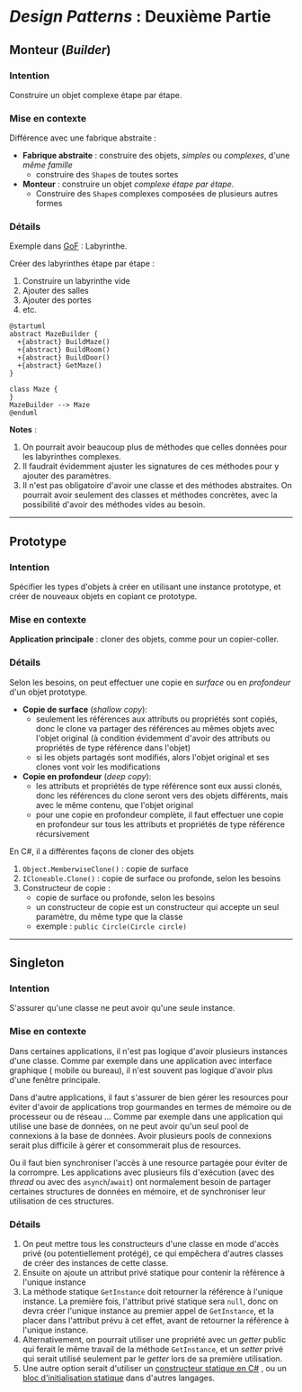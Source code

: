# *Design Patterns* : Deuxième Partie

## Monteur (*Builder*)

### Intention

Construire un objet complexe étape par étape.

### Mise en contexte

Différence avec une fabrique abstraite :

- **Fabrique abstraite** : construire des objets, *simples* ou *complexes*,
  d'une
  *même famille*
    - construire des `Shape`s de toutes sortes
- **Monteur** : construire un objet *complexe étape par étape*.
    - Construire des `Shape`s complexes composées de plusieurs autres formes

### Détails

Exemple dans [GoF](https://en.wikipedia.org/wiki/Design_Patterns) : Labyrinthe.

Créer des labyrinthes étape par étape :

1. Construire un labyrinthe vide
2. Ajouter des salles
3. Ajouter des portes
4. etc.

````plantuml
@startuml
abstract MazeBuilder {
  +{abstract} BuildMaze()
  +{abstract} BuildRoom()
  +{abstract} BuildDoor()
  +{abstract} GetMaze()
}

class Maze {
}
MazeBuilder --> Maze
@enduml
````

**Notes** :

1. On pourrait avoir beaucoup plus de méthodes que celles données pour les
   labyrinthes complexes.
2. Il faudrait évidemment ajuster les signatures de ces méthodes pour y ajouter
   des paramètres.
3. Il n'est pas obligatoire d'avoir une classe et des méthodes abstraites. On
   pourrait avoir seulement des classes et méthodes concrètes, avec la
   possibilité d'avoir des méthodes vides au besoin.

-------------------------------------------------------------------------------

## Prototype

### Intention

Spécifier les types d'objets à créer en utilisant une instance prototype, et
créer de nouveaux objets en copiant ce prototype.

### Mise en contexte

**Application principale** : cloner des objets, comme pour un copier-coller.

### Détails

Selon les besoins, on peut effectuer une copie en _surface_ ou en _profondeur_
d'un objet prototype.

- **Copie de surface** (_shallow copy_):
    - seulement les références aux attributs ou propriétés sont
      copiés, donc le clone va partager des références au mêmes objets avec
      l'objet
      original (à condition évidemment d'avoir des attributs ou propriétés de
      type
      référence dans l'objet)
    - si les objets partagés sont modifiés, alors l'objet original et ses clones
      vont voir les modifications
- **Copie en profondeur** (_deep copy_):
    - les attributs et propriétés de type référence sont eux aussi clonés, donc
      les références du clone seront vers des objets différents, mais avec le
      même contenu, que l'objet original
    - pour une copie en profondeur complète, il faut effectuer une copie en
      profondeur sur tous les attributs et propriétés de type référence
      récursivement

En C#, il a différentes façons de cloner des objets

1. `Object.MemberwiseClone()` : copie de surface
2. `ICloneable.Clone()` : copie de surface ou profonde, selon les besoins
3. Constructeur de copie :
    - copie de surface ou profonde, selon les besoins
    - un constructeur de copie est un constructeur qui accepte un seul
      paramètre, du même type que la classe
    - exemple : `public Circle(Circle circle)`

-------------------------------------------------------------------------------

## Singleton

### Intention

S'assurer qu'une classe ne peut avoir qu'une seule instance.

### Mise en contexte

Dans certaines applications, il n'est pas logique d'avoir plusieurs instances
d'une classe. Comme par exemple dans une application avec interface graphique (
mobile ou bureau), il n'est souvent pas logique d'avoir plus d'une fenêtre
principale.

Dans d'autre applications, il faut s'assurer de bien gérer les resources pour
éviter d'avoir de applications trop gourmandes en termes de mémoire ou de
processeur ou de réseau ... Comme par exemple dans une application qui utilise
une base de données, on ne peut avoir qu'un seul pool de connexions à la base de
données. Avoir plusieurs pools de connexions serait plus difficile à gérer et
consommerait plus de resources.

Ou il faut bien synchroniser l'accès à une resource partagée pour éviter de la
corrompre. Les applications avec plusieurs fils d'exécution (avec des _thread_
ou avec des `asynch`/`await`) ont normalement besoin de partager certaines
structures de données en mémoire, et de synchroniser leur utilisation de ces
structures.

### Détails

1. On peut mettre tous les constructeurs d'une classe en mode d'accès privé (ou
   potentiellement protégé), ce qui empêchera d'autres classes de créer des
   instances de cette classe.
2. Ensuite on ajoute un attribut privé statique pour contenir la référence à
   l'unique instance
3. La méthode statique `GetInstance` doit retourner la référence à l'unique
   instance. La
   première fois, l'attribut privé statique sera `null`, donc on devra créer
   l'unique instance au premier appel de `GetInstance`, et la placer dans
   l'attribut prévu à cet effet, avant de retourner la référence à l'unique
   instance.
4. Alternativement, on pourrait utiliser une propriété avec un *getter* public
   qui ferait le même travail de la méthode `GetInstance`, et un *setter* privé
   qui serait utilisé seulement par le *getter* lors de sa première utilisation.
5. Une autre option serait d'utiliser
   un [constructeur statique en C#](https://docs.microsoft.com/en-us/dotnet/csharp/programming-guide/classes-and-structs/static-constructors)
   , ou
   un [bloc d'initialisation statique](https://www.c-sharpcorner.com/UploadFile/3614a6/static-initialization-block-in-java/)
   dans d'autres langages.